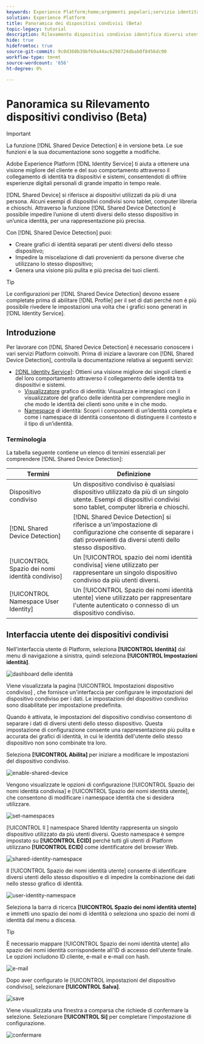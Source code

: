 ```yaml
---
keywords: Experience Platform;home;argomenti popolari;servizio identità;servizio identità;dispositivi condivisi;dispositivi condivisi
solution: Experience Platform
title: Panoramica dei dispositivi condivisi (Beta)
topic-legacy: tutorial
description: Rilevamento dispositivi condiviso identifica diversi utenti autenticati dello stesso dispositivo, consentendo una rappresentazione più accurata dei dati dei clienti nei grafici delle identità
hide: true
hidefromtoc: true
source-git-commit: 9c0d360b39bf69a44ac6298724dbab0f8456dc90
workflow-type: tm+mt
source-wordcount: '656'
ht-degree: 0%

---
```


# Panoramica su Rilevamento dispositivi condiviso (Beta)

>[!IMPORTANT]
>
>La funzione [!DNL Shared Device Detection] è in versione beta. Le sue funzioni e la sua documentazione sono soggette a modifiche.

Adobe Experience Platform [!DNL Identity Service] ti aiuta a ottenere una visione migliore del cliente e del suo comportamento attraverso il collegamento di identità tra dispositivi e sistemi, consentendoti di offrire esperienze digitali personali di grande impatto in tempo reale.

[!DNL Shared Device] si riferisce ai dispositivi utilizzati da più di una persona. Alcuni esempi di dispositivi condivisi sono tablet, computer libreria e chioschi. Attraverso la funzione [!DNL Shared Device Detection] è possibile impedire l’unione di utenti diversi dello stesso dispositivo in un’unica identità, per una rappresentazione più precisa.

Con [!DNL Shared Device Detection] puoi:

* Creare grafici di identità separati per utenti diversi dello stesso dispositivo;
* Impedire la miscelazione di dati provenienti da persone diverse che utilizzano lo stesso dispositivo;
* Genera una visione più pulita e più precisa dei tuoi clienti.

>[!TIP]
>
>Le configurazioni per [!DNL Shared Device Detection] devono essere completate prima di abilitare [!DNL Profile] per il set di dati perché non è più possibile rivedere le impostazioni una volta che i grafici sono generati in [!DNL Identity Service].

## Introduzione

Per lavorare con [!DNL Shared Device Detection] è necessario conoscere i vari servizi Platform coinvolti. Prima di iniziare a lavorare con [!DNL Shared Device Detection], controlla la documentazione relativa ai seguenti servizi:

* [[!DNL Identity Service]](../home.md): Ottieni una visione migliore dei singoli clienti e del loro comportamento attraverso il collegamento delle identità tra dispositivi e sistemi.
   * [Visualizzatore](./identity-graph-viewer.md) grafico di identità: Visualizza e interagisci con il visualizzatore del grafico delle identità per comprendere meglio in che modo le identità dei clienti sono unite e in che modo.
   * [Namespace](../namespaces.md) di identità: Scopri i componenti di un’identità completa e come i namespace di identità consentono di distinguere il contesto e il tipo di un’identità.

### Terminologia

La tabella seguente contiene un elenco di termini essenziali per comprendere [!DNL Shared Device Detection]:

| Termini | Definizione |
| --- | --- |
| Dispositivo condiviso | Un dispositivo condiviso è qualsiasi dispositivo utilizzato da più di un singolo utente. Esempi di dispositivi condivisi sono tablet, computer libreria e chioschi. |
| [!DNL Shared Device Detection] | [!DNL Shared Device Detection] si riferisce a un&#39;impostazione di configurazione che consente di separare i dati provenienti da diversi utenti dello stesso dispositivo. |
| [!UICONTROL Spazio dei nomi identità condiviso] | Un [!UICONTROL spazio dei nomi identità condivisa] viene utilizzato per rappresentare un singolo dispositivo condiviso da più utenti diversi. |
| [!UICONTROL Namespace User Identity] | Un [!UICONTROL Spazio dei nomi identità utente] viene utilizzato per rappresentare l&#39;utente autenticato o connesso di un dispositivo condiviso. |

## Interfaccia utente dei dispositivi condivisi

Nell’interfaccia utente di Platform, seleziona **[!UICONTROL Identità]** dal menu di navigazione a sinistra, quindi seleziona **[!UICONTROL Impostazioni identità]**.

![dashboard delle identità](../images/shared-device/identity-dashboard.png)

Viene visualizzata la pagina [!UICONTROL Impostazioni dispositivo condiviso] , che fornisce un&#39;interfaccia per configurare le impostazioni del dispositivo condiviso per i dati. Le impostazioni del dispositivo condiviso sono disabilitate per impostazione predefinita.

Quando è attivata, le impostazioni del dispositivo condiviso consentono di separare i dati di diversi utenti dello stesso dispositivo. Questa impostazione di configurazione consente una rappresentazione più pulita e accurata dei grafici di identità, in cui le identità dell&#39;utente dello stesso dispositivo non sono combinate tra loro.

Seleziona **[!UICONTROL Abilita]** per iniziare a modificare le impostazioni del dispositivo condiviso.

![enable-shared-device](../images/shared-device/enable-shared-device.png)

Vengono visualizzate le opzioni di configurazione [!UICONTROL Spazio dei nomi identità condivisa] e [!UICONTROL Spazio dei nomi identità utente], che consentono di modificare i namespace identità che si desidera utilizzare.

![set-namespaces](../images/shared-device/set-namespaces.png)

[!UICONTROL Il ] namespace Shared Identity rappresenta un singolo dispositivo utilizzato da più utenti diversi. Questo namespace è sempre impostato su **[!UICONTROL ECID]** perché tutti gli utenti di Platform utilizzano **[!UICONTROL ECID]** come identificatore del browser Web.

![shared-identity-namespace](../images/shared-device/shared-identity-namespace.png)

Il [!UICONTROL Spazio dei nomi identità utente] consente di identificare diversi utenti dello stesso dispositivo e di impedire la combinazione dei dati nello stesso grafico di identità.

![user-identity-namespace](../images/shared-device/user-identity-namespace.png)

Seleziona la barra di ricerca **[!UICONTROL Spazio dei nomi identità utente]** e immetti uno spazio dei nomi di identità o seleziona uno spazio dei nomi di identità dal menu a discesa.

>[!TIP]
>
>È necessario mappare [!UICONTROL Spazio dei nomi identità utente] allo spazio dei nomi identità corrispondente all&#39;ID di accesso dell&#39;utente finale. Le opzioni includono ID cliente, e-mail e e-mail con hash.

![e-mail](../images/shared-device/emails.png)

Dopo aver configurato le [!UICONTROL impostazioni del dispositivo condiviso], selezionare **[!UICONTROL Salva]**.

![save](../images/shared-device/save.png)

Viene visualizzata una finestra a comparsa che richiede di confermare la selezione. Selezionare **[!UICONTROL Sì]** per completare l&#39;impostazione di configurazione.

![confermare](../images/shared-device/confirm.png)
